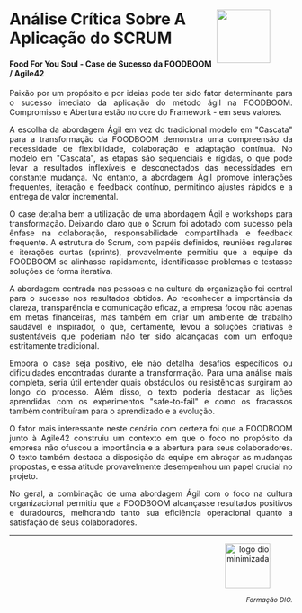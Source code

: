 <div>
  <figure>
    <img src="https://hermes.dio.me/tracks/ce836317-7430-419d-850e-9d113e607b2e.png" class="logo" width="95" align="right">
  </figure>
  <h1>Análise Crítica Sobre A Aplicação do SCRUM</h1>
  <H4>Food For You Soul - Case de Sucesso da FOODBOOM / Agile42</H4>
</div>
<div align='justify'>
  <p>Paixão por um propósito e por ideias pode ter sido fator determinante para o sucesso imediato da aplicação do método ágil na FOODBOOM. Compromisso e Abertura estão no core do Framework - em seus valores.</p>
  <p>A escolha da abordagem Ágil em vez do tradicional modelo em "Cascata" para a transformação da FOODBOOM demonstra uma compreensão da necessidade de flexibilidade, colaboração e adaptação contínua. No modelo em "Cascata", as etapas são sequenciais e rígidas, o que pode levar a resultados inflexíveis e desconectados das necessidades em constante mudança. No entanto, a abordagem Ágil promove interações frequentes, iteração e feedback contínuo, permitindo ajustes rápidos e a entrega de valor incremental.</p>
  <p>O case detalha bem a utilização de uma abordagem Ágil e workshops para transformação. Deixando claro que o Scrum foi adotado com sucesso pela ênfase na colaboração, responsabilidade compartilhada e feedback frequente. A estrutura do Scrum, com papéis definidos, reuniões regulares e iterações curtas (sprints), provavelmente permitiu que a equipe da FOODBOOM se alinhasse rapidamente, identificasse problemas e testasse soluções de forma iterativa.</p>
  <p>A abordagem centrada nas pessoas e na cultura da organização foi central para o sucesso nos resultados obtidos. Ao reconhecer a importância da clareza, transparência e comunicação eficaz, a empresa focou não apenas em metas financeiras, mas também em criar um ambiente de trabalho saudável e inspirador, o que, certamente, levou a soluções criativas e sustentáveis que poderiam não ter sido alcançadas com um enfoque estritamente tradicional.</p>
  <p>Embora o case seja positivo, ele não detalha desafios específicos ou dificuldades encontradas durante a transformação. Para uma análise mais completa, seria útil entender quais obstáculos ou resistências surgiram ao longo do processo. Além disso, o texto poderia destacar as lições aprendidas com os experimentos "safe-to-fail" e como os fracassos também contribuíram para o aprendizado e a evolução.</p>
  <p>O fator mais interessante neste cenário com certeza foi que a FOODBOOM junto à Agile42 construiu um contexto em que o foco no propósito da empresa não ofuscou a importância e a abertura para seus colaboradores. O texto também destaca a disposição da equipe em abraçar as mudanças propostas, e essa atitude provavelmente desempenhou um papel crucial no projeto.</p>
  <p>No geral, a combinação de uma abordagem Ágil com o foco na cultura organizacional permitiu que a FOODBOOM alcançasse resultados positivos e duradouros, melhorando tanto sua eficiência operacional quanto a satisfação de seus colaboradores.</p>
  <hr>
</div>
<footer>
  <div class="logotipo" align="right">
    <figure>
      <img src="https://hermes.digitalinnovation.one/assets/diome/logo-minimized.png" alt="logo dio minimizada" class="sc-TRNrF kCkrow" width="80">
    </figure>
  </div>
  <div class="small-subtitle" align="right">
    <p><small><i>Formação DIO.</i></small></p>
  </div>
</footer>
